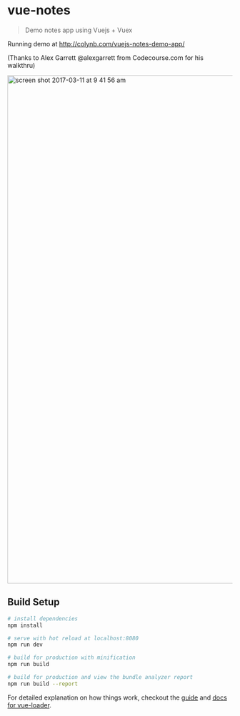 # vue-notes

> Demo notes app using Vuejs + Vuex

Running demo at http://colynb.com/vuejs-notes-demo-app/

(Thanks to Alex Garrett @alexgarrett from Codecourse.com for his walkthru)

<img width="1139" alt="screen shot 2017-03-11 at 9 41 56 am" src="https://cloud.githubusercontent.com/assets/1049124/23825026/85f9318a-063f-11e7-99e6-4b35c0390caf.png">

## Build Setup

``` bash
# install dependencies
npm install

# serve with hot reload at localhost:8080
npm run dev

# build for production with minification
npm run build

# build for production and view the bundle analyzer report
npm run build --report
```

For detailed explanation on how things work, checkout the [guide](http://vuejs-templates.github.io/webpack/) and [docs for vue-loader](http://vuejs.github.io/vue-loader).
